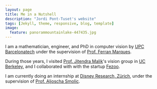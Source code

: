 ```yaml
---
layout: page
title: Me in a Nutshell
description: "Jordi Pont-Tuset's website"
tags: [Jekyll, theme, responsive, blog, template]
image:
  feature: panorammountainlake-447435.jpg
---
```


I am a mathematician, engineer, and PhD in computer vision by [UPC Barcelonatech](http://www.upc.edu) under the supervision of [Prof. Ferran Marques](https://imatge.upc.edu/web/ferran).


During those years, I visited [Prof. Jitendra Malik](http://www.cs.berkeley.edu/~malik/)'s vision group in [UC Berkeley](http://www.berkeley.edu), and I collaborated with with the startup [Fezoo](http://www.berkeley.edu).


I am currently doing an internship at [Disney Research, Zürich](http://www.disneyresearch.com/research-labs/disney-research-zurich/), under the supervision of [Prof. Aljoscha Smolic](http://zurich.disneyresearch.com/~smolica/).